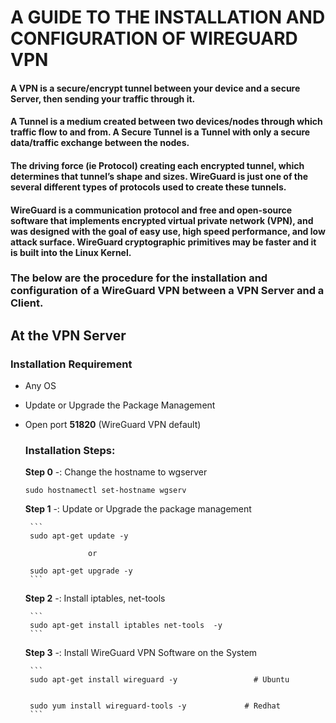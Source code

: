 
# A GUIDE TO THE INSTALLATION AND CONFIGURATION OF WIREGUARD VPN 

#### A VPN is a secure/encrypt tunnel between your device and a secure Server, then sending your traffic through it. 

#### A Tunnel is a medium created between two devices/nodes through which traffic flow to and from. A Secure Tunnel is a Tunnel with only a secure data/traffic exchange between the nodes.

#### The driving force (ie Protocol) creating each encrypted tunnel, which determines that tunnel’s shape and sizes. WireGuard is just one of the several different types of protocols used to create these tunnels.

#### WireGuard is a communication protocol and free and open-source software that implements encrypted virtual private network (VPN), and was designed with the goal of easy use, high speed performance, and low attack surface. WireGuard cryptographic primitives may be faster and it is built into the Linux Kernel.


### The below are the procedure for the installation and configuration of a WireGuard VPN between a VPN Server and a Client.

## At the VPN Server
   ### Installation Requirement
 - Any OS
 - Update or Upgrade the Package Management
 - Open port **51820** (WireGuard VPN default)

   ### Installation Steps:
    **Step 0** -:   Change the hostname to wgserver
      ```
      sudo hostnamectl set-hostname wgserv
      ```
      
      **Step 1** -:   Update or  Upgrade the package management
      
        ```
        sudo apt-get update -y  
        
                     or
        
        sudo apt-get upgrade -y 
        ```
        
     **Step 2** -:   Install iptables,   net-tools
     
        ```
        sudo apt-get install iptables net-tools  -y 
        ```
        
     **Step 3** -:   Install WireGuard VPN Software on the System
     
        ```
        sudo apt-get install wireguard -y                 # Ubuntu  
        
                
        sudo yum install wireguard-tools -y             # Redhat
        ```
        
        
        

